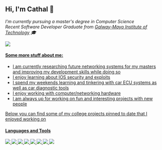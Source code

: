 ## Hi, I'm Cathal 👋

*I’m currently pursuing a master's degree in Computer Science*<br>
*Recent Software Developer Graduate from [Galway-Mayo Institute of Technology](https://www.gmit.ie/) :mortar_board:* <br>

<a href="https://www.linkedin.com/in/butler-cathal/"/>
<img src="https://img.shields.io/badge/linkedin-%230077B5.svg?&style=for-the-badge&logo=linkedin&logoColor=white"/>


#### Some more stuff about me:
 - I am currently researching future networking systems for my masters and improving my development skills while doing so
 - I enjoy learning about IOS security and exploits
 - I spend my weekends learning and tinkering with car ECU systems as well as car diagnostic tools
 - I enjoy working with computer/networking hardware
 - I am always up for working on fun and interesting projects with new people


Below you can find some of my college projects pinned to date that I enjoyed working on

#### Languages and Tools
<img src="https://img.shields.io/badge/java-%23ED8B00.svg?&style=for-the-badge&logo=java&logoColor=white"/>
<img src="https://img.shields.io/badge/python%20-%2314354C.svg?&style=for-the-badge&logo=python&logoColor=white"/>
<img src="https://img.shields.io/badge/typescript%20-%23007ACC.svg?&style=for-the-badge&logo=typescript&logoColor=white"/>
<img src="https://img.shields.io/badge/node.js%20-%2343853D.svg?&style=for-the-badge&logo=node.js&logoColor=white"/>
<img src="https://img.shields.io/badge/Flutter%20-%2302569B.svg?&style=for-the-badge&logo=Flutter&logoColor=white"/>
<img src="https://img.shields.io/badge/mysql-%2300f.svg?&style=for-the-badge&logo=mysql&logoColor=white"/>
<img src="https://img.shields.io/badge/docker-%232496ed.svg?&style=for-the-badge&logo=docker&logoColor=white"/>
<img src="https://img.shields.io/badge/arch_linux-%231793d1.svg?&style=for-the-badge&logo=arch-linux&logoColor=white"/>



<!--
**CathalButler/CathalButler** is a ✨ _special_ ✨ repository because its `README.md` (this file) appears on your GitHub profile.

Here are some ideas to get you started:

- 🔭 I’m currently working on ...
- 🌱 I’m currently learning ...
- 👯 I’m looking to collaborate on ...
- 🤔 I’m looking for help with ...
- 💬 Ask me about ...
- 📫 How to reach me: ...
- 😄 Pronouns: ...
- ⚡ Fun fact: ...
-->
